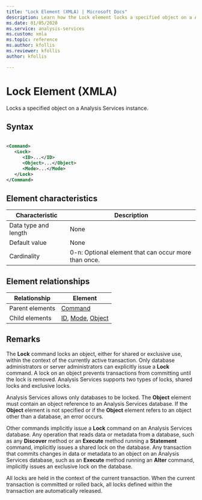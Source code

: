 ```yaml
---
title: "Lock Element (XMLA) | Microsoft Docs"
description: Learn how the Lock element locks a specified object on a Analysis Services instance.
ms.date: 01/05/2020
ms.service: analysis-services
ms.custom: xmla
ms.topic: reference
ms.author: kfollis
ms.reviewer: kfollis
author: kfollis

---
```

# Lock Element (XMLA)

  Locks a specified object on a Analysis Services instance.  
  
## Syntax  
  
```xml  
  
<Command>  
   <Lock>  
      <ID>...</ID>  
      <Object>...</Object>  
      <Mode>...</Mode>  
   </Lock>  
</Command>  
```  
  
## Element characteristics  
  
|Characteristic|Description|  
|--------------------|-----------------|  
|Data type and length|None|  
|Default value|None|  
|Cardinality|0-n: Optional element that can occur more than once.|  
  
## Element relationships  
  
|Relationship|Element|  
|------------------|-------------|  
|Parent elements|[Command](../xml-elements-properties/command-element-xmla.md)|  
|Child elements|[ID](../xml-elements-properties/id-element-xmla.md), [Mode](../xml-elements-properties/mode-element-xmla.md), [Object](../xml-elements-properties/object-element-xmla.md)|  
  
## Remarks  
 The **Lock** command locks an object, either for shared or exclusive use, within the context of the currently active transaction. Only database administrators or server administrators can explicitly issue a **Lock** command. A lock on an object prevents transactions from committing until the lock is removed. Analysis Services supports two types of locks, shared locks and exclusive locks. 
  
 Analysis Services allows only databases to be locked. The **Object** element must contain an object reference to an Analysis Services database. If the **Object** element is not specified or if the **Object** element refers to an object other than a database, an error occurs.  
  
 Other commands implicitly issue a **Lock** command on an Analysis Services database. Any operation that reads data or metadata from a database, such as any **Discover** method or an **Execute** method running a **Statement** command, implicitly issues a shared lock on the database. Any transaction that commits changes in data or metadata to an object on an Analysis Services database, such as an **Execute** method running an **Alter** command, implicitly issues an exclusive lock on the database.  
  
 All locks are held in the context of the current transaction. When the current transaction is committed or rolled back, all locks defined within the transaction are automatically released.  
 